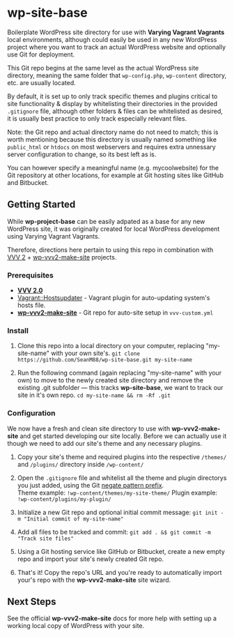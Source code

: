# wp-site-base

Boilerplate WordPress site directory for use with **Varying Vagrant Vagrants** local environments, although could easily be used in any new WordPress project where you want to track an actual WordPress website and optionally use Git for deployment.

This Git repo begins at the same level as the actual WordPress site directory, meaning the same folder that `wp-config.php`, `wp-content` directory, etc. are usually located.  

By default, it is set up to only track specific themes and plugins critical to site functionality & display by whitelisting their directories in the provided `.gitignore` file, although other folders & files can be whitelisted as desired, it is usually best practice to only track especially relevant files.

Note: the Git repo and actual directory name do not need to match; this is worth mentioning because this directory is usually named something like `public_html` or `htdocs` on most webservers and requires extra unnessary server configuration to change, so its best left as is.

You can however specify a meaningful name (e.g. mycoolwebsite) for the Git repository at other locations, for example at Git hosting sites like GitHub and Bitbucket.

## Getting Started

While **wp-project-base** can be easily adpated as a base for any new WordPress site, it was originally created for local WordPress development using Varying Vagrant Vagrants.

Therefore, directions here pertain to using this repo in combination with [VVV 2](https://github.com/Varying-Vagrant-Vagrants/VVV) + [wp-vvv2-make-site](https://github.com/SeanM88/wp-vvv2-make-site) projects.

### Prerequisites

- [**VVV 2.0**](https://github.com/Varying-Vagrant-Vagrants/VVV)
- [Vagrant::Hostsupdater](https://github.com/cogitatio/vagrant-hostsupdater) - Vagrant plugin for auto-updating system's hosts file.
- [**wp-vvv2-make-site**](https://github.com/SeanM88/wp-vvv2-make-site) - Git repo for auto-site setup in `vvv-custom.yml`

### Install

1. Clone this repo into a local directory on your computer, replacing "my-site-name" with your own site's.
`git clone https://github.com/SeanM88/wp-site-base.git my-site-name`

2. Run the following command (again replacing "my-site-name" with your own) to move to the newly created site directory and remove the existing .git subfolder — this tracks **wp-site-base**, we want to track our site in it's own repo.
`cd my-site-name && rm -Rf .git`

### Configuration

We now have a fresh and clean site directory to use with **wp-vvv2-make-site** and get started developing our site locally.  Before we can actually use it though we need to add our site's theme and any necessary plugins.

1. Copy your site's theme and required plugins into the respective `/themes/` and `/plugins/` directory inside `/wp-content/`

2. Open the `.gitignore` file and whitelist all the theme and plugin directorys you just added, using the Git [negate pattern prefix](https://git-scm.com/docs/gitignore#_pattern_format).  
Theme example: `!wp-content/themes/my-site-theme/`  Plugin example: `!wp-content/plugins/my-plugin/`

3. Initialize a new Git repo and optional initial commit message:  `git init -m "Initial commit of my-site-name"`

4. Add all files to be tracked and commit:  `git add . &$ git commit -m "Track site files"`

5. Using a Git hosting service like GitHub or Bitbucket, create a new empty repo and import your site's newly created Git repo.

6. That's it! Copy the repo's URL and you're ready to automatically import your's repo with the **wp-vvv2-make-site** site wizard.

## Next Steps

See the official **wp-vvv2-make-site** docs for more help with setting up a working local copy of WordPress with your site.
